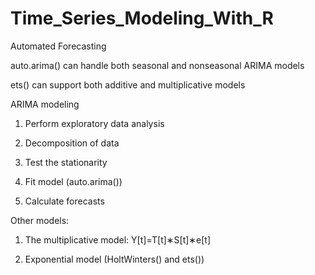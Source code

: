 # Time_Series_Modeling_With_R

Automated Forecasting

auto.arima() can handle both seasonal and nonseasonal ARIMA models

ets() can support both additive and multiplicative models


ARIMA modeling 
1. Perform exploratory data analysis

2. Decomposition of data

3. Test the stationarity

4. Fit model (auto.arima())

5. Calculate forecasts

Other models:
1. The multiplicative model: Y[t]=T[t]∗S[t]∗e[t]

2. Exponential model (HoltWinters() and ets())
